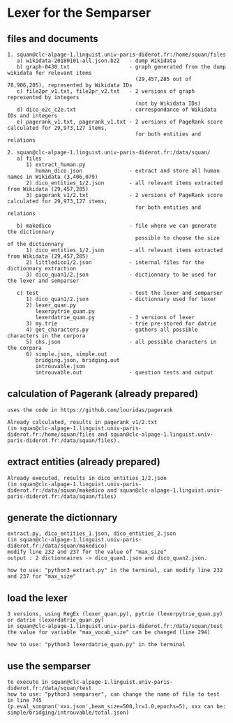 # Lexer for the Semparser

## files and documents
	1. squan@clc-alpage-1.linguist.univ-paris-diderot.fr:/home/squan/files
	   a) wikidata-20180101-all.json.bz2   - dump Wikidata
	   b) graph-0430.txt                   - graph generated from the dump wikidata for relevant items 
	                                         (29,457,285 out of 78,906,205), represented by Wikidata IDs
	   c) file2pr_v1.txt, file2pr_v2.txt   - 2 versions of graph represented by integers 
	                                         (not by Wikidata IDs)
	   d) dico_e2c_c2e.txt                 - correspondance of Wikidata IDs and integers
	   e) pagerank_v1.txt, pagerank_v1.txt - 2 versions of PageRank score calculated for 29,973,127 items,
                                             for both entities and relations
	
	2. squan@clc-alpage-1.linguist.univ-paris-diderot.fr:/data/squan/
	   a) files
          1) extract_human.py 
             human_dico.json               - extract and store all human names in Wikidata (3,406,079)
          2) dico_entities_1/2.json        - all relevant items extracted from Wikidata (29,457,285)
          3) pagerank_v1/2.txt             - 2 versions of PageRank score calculated for 29,973,127 items,
                                             for both entities and relations

	   b) makedico                         - file where we can generate the dictionnary 
	   									     possible to choose the size of the dictionnary
	   	  1) dico_entities_1/2.json        - all relevant items extracted from Wikidata (29,457,285)
	   	  2) littledico1/2.json            - internal files for the dictionnary extraction
	   	  3) dico_quan1/2.json             - dictionnary to be used for the lexer and semparser

	   c) test                             - test the lexer and semparser
	      1) dico_quan1/2.json             - dictionnary used for lexer
	      2) lexer_quan.py
	         lexerpytrie_quan.py
	         lexerdatrie_quan.py           - 3 versions of lexer
	      3) my.trie                       - trie pre-stored for datrie
	      4) get_characters.py             - gathers all possible characters in the corpora
	      5) chs.json                      - all possible characters in the corpora
	      6) simple.json, simple.out
	         bridging.json, bridging.out
	         introuvable.json
	         introuvable.out               - question tests and output

## calculation of Pagerank (already prepared)
	uses the code in https://github.com/louridas/pagerank

	Already calculated, results in pagerank_v1/2.txt
	(in squan@clc-alpage-1.linguist.univ-paris-diderot.fr:/home/squan/files and squan@clc-alpage-1.linguist.univ-paris-diderot.fr:/data/squan/files).

## extract entities (already prepared)
	Already executed, results in dico_entities_1/2.json
	(in squan@clc-alpage-1.linguist.univ-paris-diderot.fr:/data/squan/makedico and squan@clc-alpage-1.linguist.univ-paris-diderot.fr:/data/squan/files)

## generate the dictionnary
	extract.py, dico_entities_1.json, dico_entities_2.json 
	(in squan@clc-alpage-1.linguist.univ-paris-diderot.fr:/data/squan/makedico)
	modify line 232 and 237 for the value of "max_size"
	output : 2 dictionnaires -> dico_quan1.json and dico_quan2.json.

	how to use: "python3 extract.py" in the terminal, can modify line 232 and 237 for "max_size"

## load the lexer
	3 versions, using RegEx (lexer_quan.py), pytrie (lexerpytrie_quan.py) or datrie (lexerdatrie_quan.py)
	in squan@clc-alpage-1.linguist.univ-paris-diderot.fr:/data/squan/test
	the value for variable "max_vocab_size" can be changed (line 294)

	how to use: "python3 lexerdatrie_quan.py" in the terminal

## use the semparser
	to execute in squan@clc-alpage-1.linguist.univ-paris-diderot.fr:/data/squan/test
	how to use: "python3 semparser", can change the name of file to test in line 745
	(p.eval_songnan('xxx.json',beam_size=500,lr=1.0,epochs=5), xxx can be: simple/bridging/introuvable/total.json)





